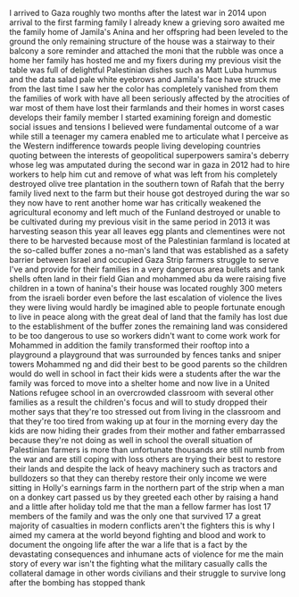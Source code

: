 
I arrived to Gaza roughly two months
after the latest war in 2014 upon
arrival to the first farming family I
already knew a grieving soro awaited me
the family home of Jamila&#39;s Anina and
her offspring had been leveled to the
ground the only remaining structure of
the house was a stairway to their
balcony a sore reminder and attached the
moni that the rubble was once a home her
family has hosted me and my fixers
during my previous visit the table was
full of delightful Palestinian dishes
such as Matt Luba hummus and the data
salad pale white eyebrows and Jamila&#39;s
face have struck me from the last time I
saw her the color has completely
vanished from them the families of work
with have all been seriously affected by
the atrocities of war most of them have
lost their farmlands and their homes in
worst cases develops their family member
I started examining foreign and domestic
social issues and tensions I believed
were fundamental outcome of a war while
still a teenager my camera enabled me to
articulate what I perceive as the
Western indifference towards people
living developing countries quoting
between the interests of geopolitical
superpowers samira&#39;s deberry whose leg
was amputated during the second war in
gaza in 2012 had to hire workers to help
him cut and remove of what was left from
his completely destroyed olive tree
plantation in the southern town of Rafah
that the berry family lived next to the
farm but their house got destroyed
during the war so they now have to rent
another home war has critically weakened
the agricultural economy and left much
of the Funland destroyed or unable to be
cultivated during my previous visit in
the same period in 2013 it was
harvesting season this year all leaves
egg plants and clementines were not
there to be harvested because most of
the Palestinian farmland is located at
the so-called buffer zones a no-man&#39;s
land that was established as a safety
barrier between Israel and occupied Gaza
Strip farmers struggle to serve
I&#39;ve and provide for their families in a
very dangerous area bullets and tank
shells often land in their field Gian
and mohammed abu da were raising five
children in a town of hanina&#39;s their
house was located roughly 300 meters
from the israeli border even before the
last escalation of violence the lives
they were living would hardly be
imagined able to people fortunate enough
to live in peace along with the great
deal of land that the family has lost
due to the establishment of the buffer
zones the remaining land was considered
to be too dangerous to use so workers
didn&#39;t want to come work work for
Mohammed in addition the family
transformed their rooftop into a
playground a playground that was
surrounded by fences tanks and sniper
towers Mohammed ng and did their best to
be good parents so the children would do
well in school in fact their kids were a
students after the war the family was
forced to move into a shelter home and
now live in a United Nations refugee
school in an overcrowded classroom with
several other families as a result the
children&#39;s focus and will to study
dropped their mother says that they&#39;re
too stressed out from living in the
classroom and that they&#39;re too tired
from waking up at four in the morning
every day the kids are now hiding their
grades from their mother and father
embarrassed because they&#39;re not doing as
well in school the overall situation of
Palestinian farmers is more than
unfortunate thousands are still numb
from the war and are still coping with
loss others are trying their best to
restore their lands and despite the lack
of heavy machinery such as tractors and
bulldozers so that they can thereby
restore their only income we were
sitting in Holly&#39;s earnings farm in the
northern part of the strip when a man on
a donkey cart passed us by they greeted
each other by raising a hand and a
little after holiday told me that the
man a fellow farmer has lost 17 members
of the family and was the only one that
survived 17 a great majority of
casualties in modern conflicts aren&#39;t
the fighters this is why I aimed my
camera at the world beyond fighting and
blood and work to document the ongoing
life after the war a life that is a fact
by the devastating consequences and
inhumane acts of violence for me the
main story of every war isn&#39;t the
fighting what the military casually
calls the collateral damage in other
words civilians and their struggle to
survive long after the bombing has
stopped thank

